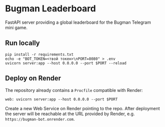 # Bugman Leaderboard

FastAPI server providing a global leaderboard for the Bugman Telegram mini game.

## Run locally

```
pip install -r requirements.txt
echo -e "BOT_TOKEN=<твой токен>\nPORT=8080" > .env
uvicorn server:app --host 0.0.0.0 --port $PORT --reload
```

## Deploy on Render

The repository already contains a `Procfile` compatible with Render:

```
web: uvicorn server:app --host 0.0.0.0 --port $PORT
```

Create a new Web Service on Render pointing to the repo. After deployment the
server will be reachable at the URL provided by Render, e.g.
`https://bugman-bot.onrender.com`.

